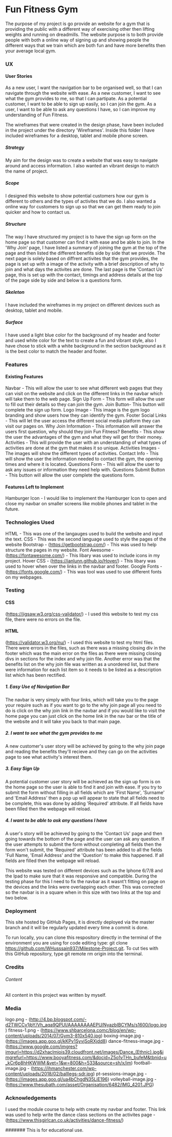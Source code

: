 # Fun Fitness Gym

The purpose of my project is go provide an website for a gym that is providing the public with a different way of exercising other then lifting weights and running on dreadmills.
The website purpose is to both provide people with both a online way of signing up and showing people the different ways that we train which are both fun and have more benefits then your average local gym. 

### UX

#### User Stories

As a new user, I want the navigation bar to be organised well, so that I can navigate through the website with ease.
As a new customer, I want to see what the gym provides to me, so that I can partipate.
As a potential customer, I want to be able to sign up easily, so I can join the gym.
As a user, I want to be able to ask any questions I have, so I can improve my understanding of Fun Fitness.

The wireframes that were created in the design phase, have been included in the project under the directory 'Wireframes'.
Inside this folder I have included wireframes for a desktop, tablet and mobile phone screen.

##### Strategy
My aim for the design was to create a website that was easy to navigate around and access information.
I also wanted an vibrant design to match the name of project.

##### Scope
I designed this website to show potential customers how our gym is different to others and the types of activites that we do. 
I also wanted a online way for customers to sign up so that we can get them ready to join quicker and how to contact us.

##### Structure
The way I have structured my project is to have the sign up form on the home page so that customer can find it with ease and be able to join.
In the 'Why Join' page, I have listed a summary of joining the gym at the top of the page and then listed the different benefits side by side that we provide.
The next page is solely based on diffrent activites that the gym provides, the page is set up with a image of the activity with a brief description of why to join and what days the activites are done.
The last page is the 'Contact Us' page, this is set up with the contact, timings and address details at the top of the page side by side and below is a questions form.

##### Skeleton
I have included the wireframes in my project on different devices such as desktop, tablet and mobile.

##### Surface
I have used a light blue color for the background of my header and footer and used white color for the text to create a fun and vibrant style, also I have chose to stick with a white background in the section background as it is the best color to match the header and footer.

### Features

#### Existing Features
Navbar - This will allow the user to see what different web pages that they can visit on the website and click on the different links in the navbar which will take them to the web page.
Sign Up Form - This form will allow the user to fill out their details so they can join the gym.
Join Button- This button will complete the sign up form.
Logo Image - This image is the gym logo branding and show users how they can identify the gym.
Footer Social Links - This will let the user access the different social media platform they can visit our pages on.
Why Join Information - This information will answer the users first question, why should they join Fun Fitness?
Benefits - This show the user the advantages of the gym and what they will get for their money. 
Activities - This will provide the user with an understanding of what types of activities are done at the gym that makes it so unique.
Activities Images - The images will show the different types of activities.
Contact Info - This will show the user the information needed to contact the gym, the opening times and where it is located.
Questions Form - This will allow the user to ask any issues or information they need help with.
Questions Submit Button - This button will allow the user complete the questions form.

#### Features Left to Implement
Hamburger Icon - I would like to implement the Hamburger Icon to open and close my navbar on smaller screens like mobile phones and tablet in the future. 

### Technologies Used
HTML - This was one of the langauges used to build the website and input the text.
CSS - This was the second language used to style the pages of the website 
Bootstrap - (https://getbootstrap.com/) - This was used to help structure the pages in my website.
Font Awesome - (https://fontawesome.com/) - This libary was used to include icons in my project.
Hover CSS - (https://ianlunn.github.io/Hover/) - This libary was used to hover when over the links in the navbar and footer.
Google Fonts - (https://fonts.google.com/) - This was tool was used to use different fonts on my webpages.


### Testing

#### CSS 
(https://jigsaw.w3.org/css-validator/) - I used this website to test my css file, there were no errors on the file.

#### HTML
(https://validator.w3.org/nu/) - I used this website to test my html files. There were errors in the files, such as there was a missing closing div in the footer which was the main error on the files as there were missing closing divs in sections for the index and why join file.
Another error was that the benefits list on the why join file was written as a unordered list, but there were information for each list item so it needs to be listed as a description list which has been rectified.

##### 1. Easy Use of Navigation Bar 
The navbar is very simply with four links, which will take you to the page your require such as if you want to go to the why join page all you need to do is click on the why join link in the navbar and if you would like to visit the home page you can just click on the home link in the nav bar or the title of the website and it will take you back to that main page.

##### 2. I want to see what the gym provides to me 
A new customer's user story will be achieved by going to the why join page and reading the benefits they'll recieve and they can go on the activities page to see what activity's interest them.

##### 3. Easy Sign Up
A potential customer user story will be achieved as the sign up form is on the home page so the user is able to find it and join with ease.
If you try to submit the form without filling in all fields which are 'First Name', 'Surname' and 'Email Address' then a pop up will appear to state that all fields need to be complete, this was done by adding 'Required' attribute.
If all fields have been filled then the webpage will reload.  

##### 4. I want to be able to ask any questions I have
A user's story will be achieved by going to the 'Contact Us' page and then going towards the bottom of the page and the user can ask any question.
If the user attempts to submit the form without completing all fields then the form won't submit, the 'Required' attribute has been added to all the fields 'Full Name, 'Email Address' and the 'Question' to make this happened.
If all fields are filled then the webpage will reload. 

This website was tested on different devices such as the Iphone 6/7/8 and the Ipad to make sure that it was responsive and compatible.
During the testing phase for this I need to fix the navbar as it wasnt't fitting on page on the devices and the links were overlapping each other.
This was corrected so the navbar is in a square when in this size with two links at the top and two below.

### Deployment
This site hosted by GitHub Pages, it is directly deployed via the master branch and it will be regularly updated every time a commit is done.

To run locally, you can clone this respository directly in the terminal of the environment you are using for code editing type: git clone https://github.com/WHusssain937/Milestone-Project.git.
To cut ties with this GitHub repository, type git remote rm origin into the terminal.

### Credits

###### Content
All content in this project was written by myself. 

### Media
logo.png - (http://4.bp.blogspot.com/-d2TWCCv1jbY/Vh_aqa9QPUI/AAAAAAAAEPU/NyazbIBCYMs/s1600/logo.jpg) 
fitness-1.png - (https://www.shbarcelona.comc/blog/en/wp-content/uploads/2014/07/Gym3-810x540.jpg)
boxing-image.jpg - (https://images.app.goo.gl/kKPv1SyvjSoRXjdd8)
dance-fitness-image.jpg - (https://www.google.com/imgres?imgurl=https://d2xhaclmiois39.cloudfront.net/images/Dance_(Ethnic).jpg&imgrefurl=https://www.booyafitness.com/&docid=Z5o1vTHn_bufeM&tbnid=u_kCr6p8hHKWWM:&vet=1&w=800&h=533&source=sh/x/im)
football-image.jpg - (https://ihmanchester.com/wp-content/uploads/2018/02/balllegs-sdr.jpg)
pt-sessions-image.jpg - (https://images.app.goo.gl/ua4bChgdN35LiE196)
volleyball-image.jpg - (https://www.thesubath.com/asset/Organisation/6482/IMG_4201.JPG)

### Acknowledgements
I used the module course to help with create my navbar and footer.
This link was used to help write the dance class sections on the activites page - (https://www.thisgirlcan.co.uk/activities/dance-fitness/)

####### This is for educational use.